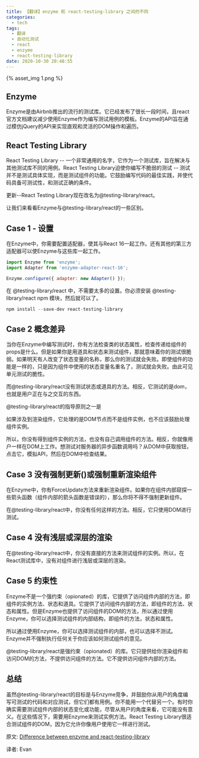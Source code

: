 ```yaml
---
title: 【翻译】enzyme 和 react-testing-library 之间的不同
categories:
  - tech
tags:
  - 翻译
  - 自动化测试
  - react
  - enzyme
  - react-testing-library
date: 2020-10-30 20:48:55
---
```



{% asset_img 1.png %}

<escape><!-- more --></escape>

## Enzyme

Enzyme是由Airbnb推出的流行的测试库。它已经发布了很长一段时间，且react官方文档建议减少使用Enzyme作为编写测试用例的模板。Enzyme的API旨在通过模仿jQuery的API来实现直观和灵活的DOM操作和遍历。

## React Testing Library

React Testing Library -- 一个非常通用的名字，它作为一个测试库，旨在解决与其他测试库不同的用例。React Testing Library迫使你编写不脆弱的测试 -- 测试并不是测试具体实现，而是测试组件的功能。它鼓励编写代码的最佳实践，并使代码具备可测试性，和测试正确的条件。

更新--React Testing Library现在改名为@testing-library/react。

让我们来看看Enzyme与@testing-library/react的一些区别。

## Case 1 - 设置

在Enzyme中，你需要配置适配器，使其与React 16一起工作。还有其他的第三方适配器可以使Enzyme与这些库一起工作。

```javascript
import Enzyme from 'enzyme';
import Adapter from 'enzyme-adapter-react-16';

Enzyme.configure({ adapter: new Adapter() });
```

在 @testing-library/react 中，不需要太多的设置。你必须安装 @testing-library/react npm 模块，然后就可以了。

```javascript
npm install --save-dev react-testing-library
```

## Case 2 概念差异

当你在Enzyme中编写测试时，你有方法检查类的状态属性，检查传递给组件的props是什么。但是如果你是用道具和状态来测试组件，那就意味着你的测试很脆弱。如果明天有人改变了状态变量的名称，那么你的测试就会失败。即使组件的功能是一样的，只是因为组件中使用的状态变量名重名了，测试就会失败。由此可见单元测试的脆性。

而@testing-library/react没有测试状态或道具的方法。相反，它测试的是dom，也就是用户正在与之交互的东西。

@testing-library/react的指导原则之一是

如果涉及到渲染组件，它处理的是DOM节点而不是组件实例，也不应该鼓励处理组件实例。

所以，你没有得到组件实例的方法，也没有自己调用组件的方法。相反，你就像用户一样在DOM上工作。想测试对服务器的异步函数调用吗？从DOM中获取按钮，点击它，模拟API，然后在DOM中检查结果。

## Case 3 没有强制更新()或强制重新渲染组件

在Enzyme中，你有ForceUpdate方法来重新渲染组件。如果你在组件内部窥探一些箭头函数（组件内部的箭头函数是错误的），那么你将不得不强制更新组件。

在@testing-library/react中，你没有任何这样的方法。相反，它只使用DOM进行测试。

## Case 4 没有浅层或深层的渲染

在@testing-library/react中，你没有直接的方法来测试组件的实例。所以，在React测试库中，没有对组件进行浅层或深层的渲染。

## Case 5 约束性

Enzyme不是一个强约束（opionated）的库，它提供了访问组件内部的方法，即组件的实例方法、状态和道具。它提供了访问组件内部的方法，即组件的方法、状态和属性。但是Enzyme也提供了访问组件的DOM的方法，所以通过使用Enzyme，你可以选择测试组件的内部结构，即组件的方法，状态和属性。

所以通过使用Enzyme，你可以选择测试组件的内部，也可以选择不测试。Enzyme并不强制执行任何关于你应该如何测试组件的意见。

@testing-library/react是强约束（opionated）的库。它只提供给你渲染组件和访问DOM的方法，不提供访问组件的方法。它不提供访问组件内部的方法。

## 总结

虽然@testing-library/react的目标是与Enzyme竞争，并鼓励你从用户的角度编写可测试的代码和对应测试，但它们都有用例。你不能用一个代替另一个。有时你确实需要测试组件内部的状态变化或功能，尽管从用户的角度来看，它可能没有意义。在这些情况下，需要用Enzyme来测试实例方法。React Testing Library很适合测试组件的DOM，因为它允许你像用户使用它一样进行测试。

原文: [Difference between enzyme and react-testing-library](https://techdoma.in/react-js-testing/difference-between-enzyme-and-react-testing-library)

译者: Evan
